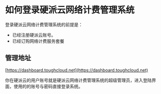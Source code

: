 # 如何登录硬派云网络计费管理系统

登录硬派云网络计费管理系统的前提是：

- 已经注册硬派云账号。
- 已经订购网络计费服务套餐

## 管理地址

[https://dashboard.toughcloud.net](https://dashboard.toughcloud.net)

你在硬派云的用户账号就是硬派云网络计费管理系统的超级管理员，进入登陆界面，使用的的账号与密码直接登录系统。
